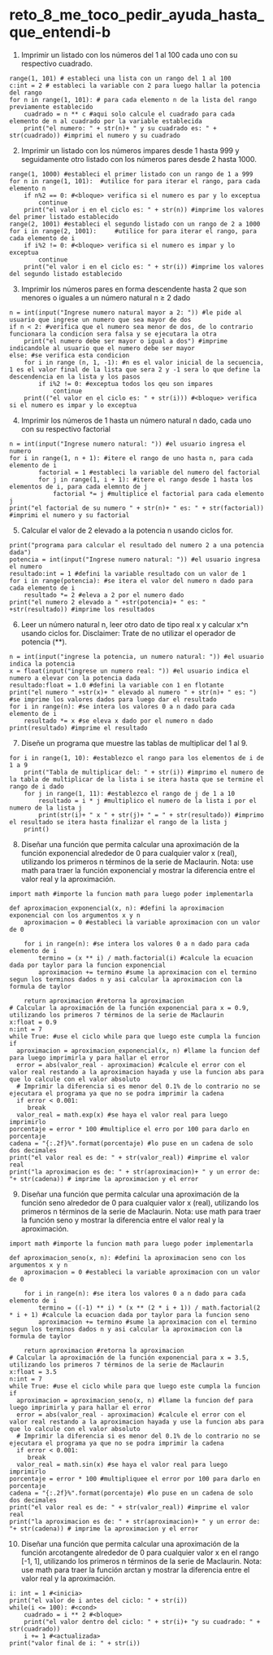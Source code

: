 # reto_8_me_toco_pedir_ayuda_hasta_que_entendi-b
1. Imprimir un listado con los números del 1 al 100 cada uno con su respectivo cuadrado.

```pseudocode
range(1, 101) # estableci una lista con un rango del 1 al 100 
c:int = 2 # estableci la variable con 2 para luego hallar la potencia del rango
for n in range(1, 101): # para cada elemento n de la lista del rango previamente establecido
    cuadrado = n ** c #aqui solo calcule el cuadrado para cada elemento de n al cuadrado por la variable establecida
    print("el numero: " + str(n)+ " y su cuadrado es: " + str(cuadrado)) #imprimi el numero y su cuadrado
```

2. Imprimir un listado con los números impares desde 1 hasta 999 y seguidamente otro listado con los números pares desde 2 hasta 1000.

```pseudocode
range(1, 1000) #estableci el primer listado con un rango de 1 a 999
for n in range(1, 101):  #utilice for para iterar el rango, para cada elemento n
    if n%2 == 0: #<bloque> verifica si el numero es par y lo exceptua
        continue 
    print("el valor i en el ciclo es: " + str(n)) #imprime los valores del primer listado establecido
range(2, 1001) #estableci el segundo listado con un rango de 2 a 1000 
for i in range(2, 1001):     #utilice for para iterar el rango, para cada elemento de i
    if i%2 != 0: #<bloque> verifica si el numero es impar y lo exceptua
        continue
    print("el valor i en el ciclo es: " + str(i)) #imprime los valores del segundo listado establecido
```
3. Imprimir los números pares en forma descendente hasta 2 que son menores o iguales a un número natural n ≥ 2 dado
```pseudocode
n = int(input("Ingrese numero natural mayor a 2: ")) #le pide al usuario que ingrese un numero que sea mayor de dos
if n < 2: #verifica que el numero sea menor de dos, de lo contrario funcionara la condicion sera falsa y se ejecutara la otra
    print("el numero debe ser mayor o igual a dos") #imprime indicandole al usuario que el numero debe ser mayor
else: #se verifica esta condicion 
    for i in range (n, 1, -1): #n es el valor inicial de la secuencia, 1 es el valor final de la lista que sera 2 y -1 sera lo que define la descendencia en la lista y los pasos
        if i%2 != 0: #exceptua todos los qeu son impares
            continue
    print(("el valor en el ciclo es: " + str(i))) #<bloque> verifica si el numero es impar y lo exceptua
```
4. Imprimir los números de 1 hasta un número natural n dado, cada uno con su respectivo factorial
   
```pseudocode
n = int(input("Ingrese numero natural: ")) #el usuario ingresa el numero
for i in range(1, n + 1): #itere el rango de uno hasta n, para cada elemento de i
        factorial = 1 #estableci la variable del numero del factorial
        for j in range(1, i + 1): #itere el rango desde 1 hasta los elementos de i, para cada elemnto de j
            factorial *= j #multiplice el factorial para cada elemento j
print("el factorial de su numero " + str(n)+ " es: " + str(factorial)) #imprimi el numero y su factorial
```
5. Calcular el valor de 2 elevado a la potencia n usando ciclos for.

```pseudocode
print("programa para calcular el resultado del numero 2 a una potencia dada")
potencia = int(input("Ingrese numero natural: ")) #el usuario ingresa el numero
resultado:int = 1 #defini la variable resultado con un valor de 1
for i in range(potencia): #se itera el valor del numero n dado para cada elemento de i
    resultado *= 2 #eleva a 2 por el numero dado
print("el numero 2 elevado a " +str(potencia)+ " es: " +str(resultado)) #imprime los resultados
```

6. Leer un número natural n, leer otro dato de tipo real x y calcular x^n usando ciclos for. Disclaimer: Trate de no utilizar el operador de potencia (**).

```pseudocode
n = int(input("ingrese la potencia, un numero natural: ")) #el usuario indica la potencia
x = float(input("ingrese un numero real: ")) #el usuario indica el numero a elevar con la potencia dada
resultado:float = 1.0 #defini la variable con 1 en flotante 
print("el numero " +str(x)+ " elevado al numero " + str(n)+ " es: ") #se imprime los valores dados para luego dar el resultado
for i in range(n): #se intera los valores 0 a n dado para cada elemento de i
    resultado *= x #se eleva x dado por el numero n dado
print(resultado) #imprime el resultado
```

7. Diseñe un programa que muestre las tablas de multiplicar del 1 al 9.

```pseudocode
for i in range(1, 10): #establezco el rango para los elementos de i de 1 a 9
    print("Tabla de multiplicar del: " + str(i)) #imprimo el numero de la tabla de multiplicar de la lista i se itera hasta que se termine el rango de i dado
    for j in range(1, 11): #establezco el rango de j de 1 a 10 
        resultado = i * j #multiplico el numero de la lista i por el numero de la lista j 
        print(str(i)+ " x " + str(j)+ " = " + str(resultado)) #imprimo el resultado se itera hasta finalizar el rango de la lista j 
    print()
```

8. Diseñar una función que permita calcular una aproximación de la función exponencial alrededor de 0 para cualquier valor x (real), utilizando los primeros n términos de la serie de Maclaurin. Nota: use math para traer la función exponencial y mostrar la diferencia entre el valor real y la aproximación.

```pseudocode
import math #importe la funcion math para luego poder implementarla

def aproximacion_exponencial(x, n): #defini la aproximacion exponencial con los argumentos x y n 
    aproximacion = 0 #estableci la variable aproximacion con un valor de 0
    
    for i in range(n): #se intera los valores 0 a n dado para cada elemento de i
        termino = (x ** i) / math.factorial(i) #calcule la ecuacion dada por taylor para la funcion exponencial
        aproximacion += termino #sume la aproximacion con el termino segun los terminos dados n y asi calcular la aproximacion con la formula de taylor 
    
    return aproximacion #retorna la aproximacion
# Calcular la aproximación de la función exponencial para x = 0.9, utilizando los primeros 7 términos de la serie de Maclaurin
x:float = 0.9
n:int = 7
while True: #use el ciclo while para que luego este cumpla la funcion if
  aproximacion = aproximacion_exponencial(x, n) #llame la funcion def para luego imprimirla y para hallar el error
  error = abs(valor_real - aproximacion) #calcule el error con el valor real restando a la aproximacion hayada y use la funcion abs para que lo calcule con el valor absoluto
  # Imprimir la diferencia si es menor del 0.1% de lo contrario no se ejecutara el programa ya que no se podra imprimir la cadena
  if error < 0.001: 
     break
  valor_real = math.exp(x) #se haya el valor real para luego imprimirlo
porcentaje = error * 100 #multiplice el erro por 100 para darlo en porcentaje
cadena = "{:.2f}%".format(porcentaje) #lo puse en un cadena de solo dos decimales 
print("el valor real es de: " + str(valor_real)) #imprime el valor real
print("la aproximacion es de: " + str(aproximacion)+ " y un error de: "+ str(cadena)) # imprime la aproximacion y el error
```
 
9. Diseñar una función que permita calcular una aproximación de la función seno alrededor de 0 para cualquier valor x (real), utilizando los primeros n términos de la serie de Maclaurin. Nota: use math para traer la función seno y mostrar la diferencia entre el valor real y la aproximación.

```pseudocode
import math #importe la funcion math para luego poder implementarla

def aproximacion_seno(x, n): #defini la aproximacion seno con los argumentos x y n 
    aproximacion = 0 #estableci la variable aproximacion con un valor de 0
    
    for i in range(n): #se itera los valores 0 a n dado para cada elemento de i
        termino = ((-1) ** i) * (x ** (2 * i + 1)) / math.factorial(2 * i + 1) #calcule la ecuacion dada por taylor para la funcion seno
        aproximacion += termino #sume la aproximacion con el termino segun los terminos dados n y asi calcular la aproximacion con la formula de taylor 
    
    return aproximacion #retorna la aproximacion
# Calcular la aproximación de la función exponencial para x = 3.5, utilizando los primeros 7 términos de la serie de Maclaurin
x:float = 3.5
n:int = 7
while True: #use el ciclo while para que luego este cumpla la funcion if
  aproximacion = aproximacion_seno(x, n) #llame la funcion def para luego imprimirla y para hallar el error
  error = abs(valor_real - aproximacion) #calcule el error con el valor real restando a la aproximacion hayada y use la funcion abs para que lo calcule con el valor absoluto
  # Imprimir la diferencia si es menor del 0.1% de lo contrario no se ejecutara el programa ya que no se podra imprimir la cadena
  if error < 0.001: 
     break
  valor_real = math.sin(x) #se haya el valor real para luego imprimirlo
porcentaje = error * 100 #multipliquee el error por 100 para darlo en porcentaje
cadena = "{:.2f}%".format(porcentaje) #lo puse en un cadena de solo dos decimales 
print("el valor real es de: " + str(valor_real)) #imprime el valor real
print("la aproximacion es de: " + str(aproximacion)+ " y un error de: "+ str(cadena)) # imprime la aproximacion y el error
```
 
10. Diseñar una función que permita calcular una aproximación de la función arcotangente alrededor de 0 para cualquier valor x en el rango [-1, 1], utilizando los primeros n términos de la serie de Maclaurin. Nota: use math para traer la función arctan y mostrar la diferencia entre el valor real y la aproximación.

```pseudocode
i: int = 1 #<inicia>
print("el valor de i antes del ciclo: " + str(i))
while(i <= 100): #<cond>
    cuadrado = i ** 2 #<bloque>
    print("el valor dentro del ciclo: " + str(i)+ "y su cuadrado: " + str(cuadrado))
    i += 1 #<actualizada>
print("valor final de i: " + str(i))
```
